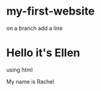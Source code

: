 # my-first-website
on a branch
add a line
<h1> Hello it's Ellen </h1>
<p>using html</p>
<p>My name is Rachel</p>
